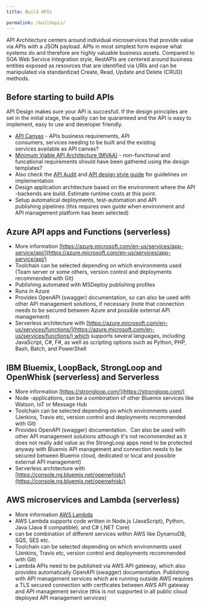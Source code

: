 ```yaml
---
title: Build APIs

permalink: /buildapis/
---
```


API Architecture centers around individual microservices that provide value via APIs with a JSON payload. APIs in most simplest form expose what systems do and therefore are highly valuable business assets. Compared to SOA Web Service Integration style, RestAPIs are centered around business entities exposed as resources that are identified via URIs and can be manipulated via standardizad Create, Read, Update and Delete (CRUD) methods.

## Before starting to build APIs

API Design makes sure your API is succesfull. If the design principles are set in the initial stage, the quality can be quaranteed and the API is easy to implement, easy to use and developer friendly.

*   [API Canvas](apicanvas) - APIs business requirements, API consumers, services needing to be built and the existing services available as API canvas?
*   [Minimum Viable API Architecture (MVAA)](MinimumViableAPIArchitecture-MVAA) - non-functional and funcational requirements should have been gathered using the design templates?
*   Also check the [API Audit](apiaudit) and [API design style guide](APIDesignStyleGuide) for guidelines on implementation
*   Design application architecture based on the environment where the API -backends are build. Estimate runtime costs at this point.
*   Setup automatical deployments, test-automation and API publishing pipelines (this requires own guide when environment and API management platform has been selected)

## Azure API apps and Functions (serverless)

*   More information [https://azure.microsoft.com/en-us/services/app-service/api/](https://azure.microsoft.com/en-us/services/app-service/api/)
*   Toolchain can be selected depending on which environments used (Team server or some others, version control and deployments recommended with Git)
*   Publishing automated with MSDeploy publishing profiles
*   Runs in Azure
*   Provides OpenAPI (swagger) documentation, so can also be used with other API management solutions, if necessary (note that connection needs to be secured between Azure and possible external API management)
*   Serverless architecture with [https://azure.microsoft.com/en-us/services/functions/](https://azure.microsoft.com/en-us/services/functions/) which supports several languages, including JavaScript, C#, F#, as well as scripting options such as Python, PHP, Bash, Batch, and PowerShell

## IBM Bluemix, LoopBack, StrongLoop and OpenWhisk (serverless) and Serverless

*   More information [https://strongloop.com/](https://strongloop.com/)
*   Node -applications, can be a combination of other Bluemix services like Watson, IoT or Message Hub
*   Toolchain can be selected depending on which environments used (Jenkins, Travis etc, version control and deployments recommended with Git)
*   Provides OpenAPI (swagger) documentation.  Can also be used with other API management solutions although it's not recommended as it does not really add value as the StrongLoop apps need to be protected anyway with Bluemix API management and connection needs to be secured between Bluemix cloud, dedicated or local and possible external API management)
*   Serverless architecture with [https://console.ng.bluemix.net/openwhisk/](https://console.ng.bluemix.net/openwhisk/)

## AWS microservices and Lambda (serverless)

*   More information [AWS Lambda](http://docs.aws.amazon.com/lambda/latest/dg/with-on-demand-https-example-configure-event-source_1.html)
*   AWS Lambda supports code written in Node.js (JavaScript), Python, Java (Java 8 compatible), and C# (.NET Core)
*   can be combination of different services within AWS like DynamoDB, SQS, SES etc.
*   Toolchain can be selected depending on which environments used (Jenkins, Travis etc, version control and deployments recommended with Git)
*   Lambda APIs need to be published via AWS API gateway, which also provides automatically OpenAPI (swagger) documentation. Publishing with API management services which are running outside AWS requires a TLS secured connection with certficates between AWS API gateway and API management service (this is not supported in all public cloud deployed API management services)
